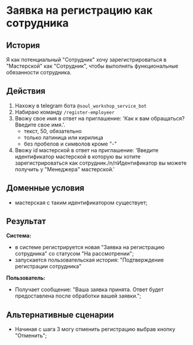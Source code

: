 # Заявка на регистрацию как сотрудника
## История
Я как потенциальный "Сотрудник" хочу зарегистрироваться в "Мастерской" как "Сотрудник", чтобы выполнять функциональные обязанности сотрудника.

## Действия
1. Нахожу в telegram бота `@soul_workshop_service_bot`
2. Набираю команду `/register-employeer`
3. Ввожу свое имя в ответ на приглашение: 'Как к вам обращаться? Введите свое имя.'.
    - текст, 50, обязательно
    - только латиница или кирилица
    - без пробелов и символов кроме "-"
4. Ввожу id мастерской в ответ на приглашение: 'Введите идентификатор мастерской в которую вы хотите зарегистрироваться как сотрудник./n/nИдентификатор вы можете получить у "Менеджера" мастерской.'

## Доменные условия
- мастерская с таким идентификатором существует;

## Результат
**Система:**
- в системе регистрируется новая "Заявка на регистрацию сотрудника" со статусом "На рассмотрении";
- запускается пользовательская история: "Подтверждение регистрации сотрудника"

**Пользователь:**
- Получает сообщение: "Ваша заявка принята. Ответ будет предоставлена после обработки вашей заявки.";

## Альтернативные сценарии
- Начиная с шага 3 могу отменить регистрацию выбрав кнопку "Отменить";
